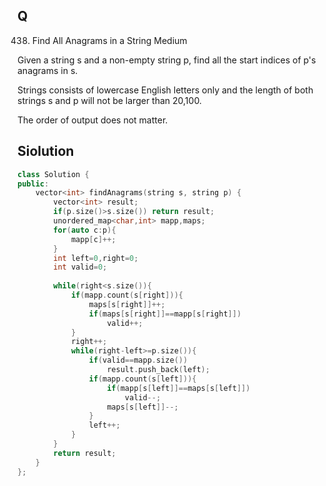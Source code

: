## Q
438. Find All Anagrams in a String
Medium

Given a string s and a non-empty string p, find all the start indices of p's anagrams in s.

Strings consists of lowercase English letters only and the length of both strings s and p will not be larger than 20,100.

The order of output does not matter.

## Siolution

```C++
class Solution {
public:
    vector<int> findAnagrams(string s, string p) {
        vector<int> result;
        if(p.size()>s.size()) return result;
        unordered_map<char,int> mapp,maps;
        for(auto c:p){
            mapp[c]++;
        }
        int left=0,right=0;
        int valid=0;
        
        while(right<s.size()){
            if(mapp.count(s[right])){
                maps[s[right]]++;
                if(maps[s[right]]==mapp[s[right]])
                    valid++;
            }
            right++;
            while(right-left>=p.size()){
                if(valid==mapp.size())
                    result.push_back(left);
                if(mapp.count(s[left])){
                    if(mapp[s[left]]==maps[s[left]])
                        valid--;
                    maps[s[left]]--;
                }
                left++;
            }
        }
        return result;
    }
};
```